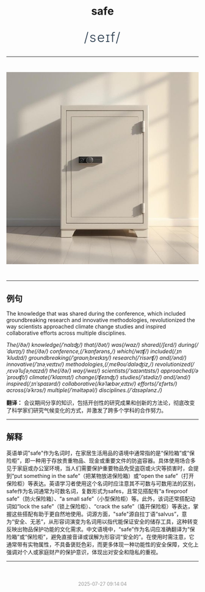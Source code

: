 <div align="center">

# safe

<div style="margin: 30px 0;">
<h1 style="font-size: 2.5em; font-weight: 300; letter-spacing: 2px; margin: 0; color: #2c3e50;">
/seɪf/
</h1>
</div>

</div>

---

<div align="center" style="margin: 40px 0;">

![safe](images/safe.png)

</div>

---

## 例句

The knowledge that was shared during the conference, which included groundbreaking research and innovative methodologies, revolutionized the way scientists approached climate change studies and inspired collaborative efforts across multiple disciplines.

*The(/ðə/) knowledge(/ˈnɑlɪʤ/) that(/ðət/) was(/wɑz/) shared(/ʃɛrd/) during(/ˈdʊrɪŋ/) the(/ðə/) conference,(/ˈkɑnfərəns,/) which(/wɪʧ/) included(/ˌɪnˈkludɪd/) groundbreaking(/ˈgraʊnˌbreɪkɪŋ/) research(/ˈrisərʧ/) and(/ənd/) innovative(/ˈɪnəˌveɪtɪv/) methodologies,(/ˌmɛθoʊˈdɑləʤiz,/) revolutionized(/ˌrɛvəˈluʃəˌnaɪzd/) the(/ðə/) way(/weɪ/) scientists(/ˈsaɪəntɪsts/) approached(/əˈproʊʧt/) climate(/ˈklaɪmɪt/) change(/ʧeɪnʤ/) studies(/ˈstədiz/) and(/ənd/) inspired(/ˌɪnˈspaɪərd/) collaborative(/kəˈlæbərˌeɪtɪv/) efforts(/ˈɛfərts/) across(/əˈkrɔs/) multiple(/ˈməltəpəl/) disciplines.(/ˈdɪsəplənz./)*

**翻译：** 会议期间分享的知识，包括开创性的研究成果和创新的方法论，彻底改变了科学家们研究气候变化的方式，并激发了跨多个学科的合作努力。

---

## 解释

英语单词"safe"作为名词时，在家居生活用品的语境中通常指的是“保险箱”或“保险柜”，即一种用于存放贵重物品、现金或重要文件的防盗容器。具体使用场合多见于家庭或办公室环境，当人们需要保护重要物品免受盗窃或火灾等损害时，会提到“put something in the safe”（把某物放进保险箱）或“open the safe”（打开保险柜）等表达。英语学习者使用这个名词时应注意其不可数与可数用法的区别，safe作为名词通常为可数名词，复数形式为safes，且常见搭配有“a fireproof safe”（防火保险箱）、“a small safe”（小型保险柜）等。此外，该词还常搭配动词如“lock the safe”（锁上保险柜）、“crack the safe”（撬开保险柜）等表达，掌握这些搭配有助于更自然地使用。词源方面，"safe"源自拉丁语“salvus”，意为“安全、无恙”，从形容词演变为名词用以指代能保证安全的储存工具，这种转变反映出物品保护功能的文化需求。中文语境中，“safe”作为名词应准确翻译为“保险箱”或“保险柜”，避免直接音译或误解为形容词“安全的”。在使用时需注意，它通常带有实物属性，不具备褒贬色彩，而更多体现一种功能性的安全保障，文化上强调对个人或家庭财产的保护意识，体现出对安全和隐私的重视。


---

<div align="center" style="margin-top: 50px;">
<small style="color: #999; font-size: 0.9em;">2025-07-27 09:14:04</small>
</div>

